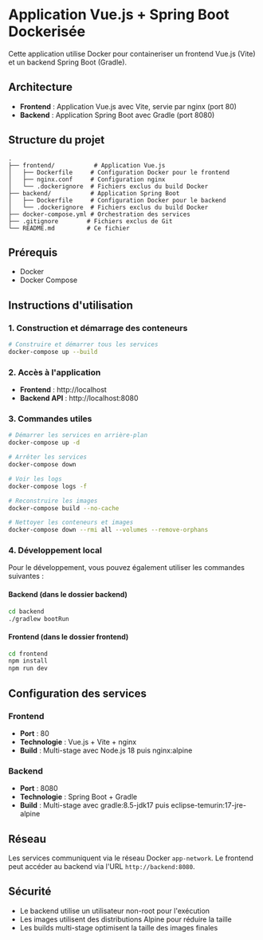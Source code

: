 # Application Vue.js + Spring Boot Dockerisée

Cette application utilise Docker pour containeriser un frontend Vue.js (Vite) et un backend Spring Boot (Gradle).

## Architecture

- **Frontend** : Application Vue.js avec Vite, servie par nginx (port 80)
- **Backend** : Application Spring Boot avec Gradle (port 8080)

## Structure du projet

```
.
├── frontend/           # Application Vue.js
│   ├── Dockerfile     # Configuration Docker pour le frontend
│   ├── nginx.conf     # Configuration nginx
│   └── .dockerignore  # Fichiers exclus du build Docker
├── backend/           # Application Spring Boot
│   ├── Dockerfile     # Configuration Docker pour le backend
│   └── .dockerignore  # Fichiers exclus du build Docker
├── docker-compose.yml # Orchestration des services
├── .gitignore        # Fichiers exclus de Git
└── README.md         # Ce fichier
```

## Prérequis

- Docker
- Docker Compose

## Instructions d'utilisation

### 1. Construction et démarrage des conteneurs

```bash
# Construire et démarrer tous les services
docker-compose up --build
```

### 2. Accès à l'application

- **Frontend** : http://localhost
- **Backend API** : http://localhost:8080

### 3. Commandes utiles

```bash
# Démarrer les services en arrière-plan
docker-compose up -d

# Arrêter les services
docker-compose down

# Voir les logs
docker-compose logs -f

# Reconstruire les images
docker-compose build --no-cache

# Nettoyer les conteneurs et images
docker-compose down --rmi all --volumes --remove-orphans
```

### 4. Développement local

Pour le développement, vous pouvez également utiliser les commandes suivantes :

#### Backend (dans le dossier backend)
```bash
cd backend
./gradlew bootRun
```

#### Frontend (dans le dossier frontend)
```bash
cd frontend
npm install
npm run dev
```

## Configuration des services

### Frontend
- **Port** : 80
- **Technologie** : Vue.js + Vite + nginx
- **Build** : Multi-stage avec Node.js 18 puis nginx:alpine

### Backend
- **Port** : 8080
- **Technologie** : Spring Boot + Gradle
- **Build** : Multi-stage avec gradle:8.5-jdk17 puis eclipse-temurin:17-jre-alpine

## Réseau

Les services communiquent via le réseau Docker `app-network`. Le frontend peut accéder au backend via l'URL `http://backend:8080`.

## Sécurité

- Le backend utilise un utilisateur non-root pour l'exécution
- Les images utilisent des distributions Alpine pour réduire la taille
- Les builds multi-stage optimisent la taille des images finales
